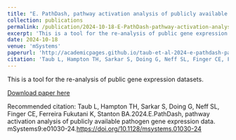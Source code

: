 ```yaml
---
title: "E. PathDash, pathway activation analysis of publicly available pathogen gene expression data"
collection: publications
permalink: /publication/2024-10-18-E-PathDash-pathway-activation-analysis-of-publicly-available-pathogen-gene-expression-data
excerpt: 'This is a tool for the re-analysis of public gene expression datasets.'
date: 2024-10-18
venue: 'mSystems'
paperurl: 'http://academicpages.github.io/taub-et-al-2024-e-pathdash-pathway-activation-analysis-of-publicly-available-pathogen-gene-expression-data.pdf'
citation: 'Taub L, Hampton TH, Sarkar S, Doing G, Neff SL, Finger CE, Ferreira Fukutani K, Stanton BA.2024.E.PathDash, pathway activation analysis of publicly available pathogen gene expression data. mSystems9:e01030-24.https://doi.org/10.1128/msystems.01030-24'
---
```

This is a tool for the re-analysis of public gene expression datasets.

[Download paper here](http://academicpages.github.io/taub-et-al-2024-e-pathdash-pathway-activation-analysis-of-publicly-available-pathogen-gene-expression-data.pdf)

Recommended citation: Taub L, Hampton TH, Sarkar S, Doing G, Neff SL, Finger CE, Ferreira Fukutani K, Stanton BA.2024.E.PathDash, pathway activation analysis of publicly available pathogen gene expression data. mSystems9:e01030-24.https://doi.org/10.1128/msystems.01030-24